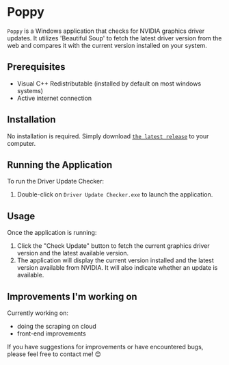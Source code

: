 # Poppy

`Poppy` is a Windows application that checks for NVIDIA graphics driver updates. It utilizes 'Beautiful Soup' to fetch the latest driver version from the web and compares it with the current version installed on your system.

## Prerequisites
- Visual C++ Redistributable (installed by default on most windows systems)
- Active internet connection

## Installation

No installation is required. Simply download [`the latest release`](https://github.com/Austin-TB/poppy/releases/download/Beta/Poppy.exe) to your computer.

## Running the Application

To run the Driver Update Checker:

1. Double-click on `Driver Update Checker.exe` to launch the application.

## Usage

Once the application is running:

1. Click the "Check Update" button to fetch the current graphics driver version and the latest available version.
2. The application will display the current version installed and the latest version available from NVIDIA. It will also indicate whether an update is available.

## Improvements I'm working on
Currently working on: 
- doing the scraping on cloud
- front-end improvements
  
If you have suggestions for improvements or have encountered bugs, please feel free to contact me! 😊
